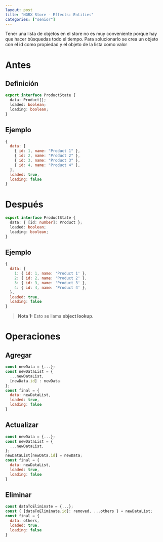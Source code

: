 ```yaml
---
layout: post
title: "NGRX Store - Effects: Entities"
categories: ["senior"]
---
```


Tener una lista de objetos en el store no es muy conveniente porque<!--more--> hay que hacer búsquedas todo el tiempo.
Para solucionarlo se crea un objeto con el id como propiedad y el objeto de la lista como valor

# Antes

## Definición

```typescript
export interface ProductState {
  data: Product[];
  loaded: boolean;
  loading: boolean;
}
```

## Ejemplo

```javascript
{
  data: [
    { id: 1, name: "Product 1" },
    { id: 2, name: "Product 2" },
    { id: 3, name: "Product 3" },
    { id: 4, name: "Product 4" },
  ],
  loaded: true,
  loading: false
}
```

# Después

```typescript
export interface ProductState {
  data: { [id: number]: Product };
  loaded: boolean;
  loading: boolean;
}
```

## Ejemplo

```javascript
{
  data: {
    1: { id: 1, name: 'Product 1' },
    2: { id: 2, name: 'Product 2' },
    3: { id: 3, name: 'Product 3' },
    4: { id: 4, name: 'Product 4' },
  },
  loaded: true,
  loading: false
}
```

> **Nota 1:** Esto se llama **object lookup**.

# Operaciones

## Agregar

```javascript
const newData = {...};
const newDataList = {
  ...newDataList,
  [newData.id] : newData
};
const final = {
  data: newDataList,
  loaded: true,
  loading: false
}
```

## Actualizar

```javascript
const newData = {...};
const newDataList = {
  ...newDataList,
};
newDataList[newData.id] = newData;
const final = {
  data: newDataList,
  loaded: true,
  loading: false
}
```

## Eliminar

```javascript
const dataToEliminate = {...};
const { [dataToEliminate.id]: removed, ...others } = newDataList;
const final = {
  data: others,
  loaded: true,
  loading: false
}
```
